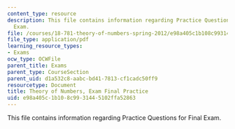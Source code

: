 ```yaml
---
content_type: resource
description: This file contains information regarding Practice Questions for Final
  Exam.
file: /courses/18-781-theory-of-numbers-spring-2012/e98a405c1b108c9931445102ffa52863_MIT18_871S12_practfinal.pdf
file_type: application/pdf
learning_resource_types:
- Exams
ocw_type: OCWFile
parent_title: Exams
parent_type: CourseSection
parent_uid: d1a532c8-aabc-bd41-7813-cf1cadc50ff9
resourcetype: Document
title: Theory of Numbers, Exam Final Practice
uid: e98a405c-1b10-8c99-3144-5102ffa52863
---
```

This file contains information regarding Practice Questions for Final Exam.

